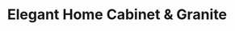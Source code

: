 ---
title: "Elegant Home Cabinet & Granite"
url: /parkville/elegant-home-cabinet-and-granite/
shop: kitchen
---